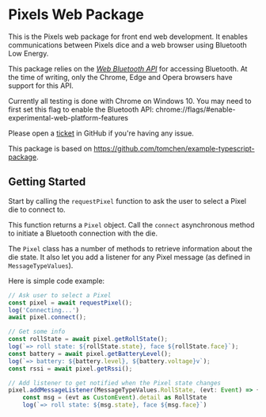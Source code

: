 # Pixels Web Package

This is the Pixels web package for front end web development.
It enables communications between Pixels dice and a web browser
using Bluetooth Low Energy.

This package relies on the
[*Web Bluetooth API*](https://developer.mozilla.org/en-US/docs/Web/API/Web_Bluetooth_API)
for accessing Bluetooth.
At the time of writing, only the Chrome, Edge and Opera browsers have support
for this API.

Currently all testing is done with Chrome on Windows 10.
You may need to first set this flag to enable the Bluetooth API:
chrome://flags/#enable-experimental-web-platform-features

Please open a [ticket](https://github.com/GameWithPixels/PixelsWebPackage/issues)
in GitHub if you're having any issue.

This package is based on https://github.com/tomchen/example-typescript-package.

## Getting Started

Start by calling the `requestPixel` function to ask the user to select a Pixel die
to connect to.

This function returns a `Pixel` object.
Call the `connect` asynchronous method to initiate a Bluetooth connection with the die.

The `Pixel` class has a number of methods to retrieve information about the die state.
It also let you add a listener for any Pixel message (as defined in `MessageTypeValues`).

Here is simple code example:

```JavaScript
// Ask user to select a Pixel
const pixel = await requestPixel();
log('Connecting...')
await pixel.connect();

// Get some info
const rollState = await pixel.getRollState();
log(`=> roll state: ${rollState.state}, face ${rollState.face}`);
const battery = await pixel.getBatteryLevel();
log(`=> battery: ${battery.level}, ${battery.voltage}v`);
const rssi = await pixel.getRssi();

// Add listener to get notified when the Pixel state changes
pixel.addMessageListener(MessageTypeValues.RollState, (evt: Event) => {
    const msg = (evt as CustomEvent).detail as RollState
    log(`=> roll state: ${msg.state}, face ${msg.face}`)
```
